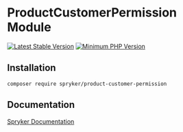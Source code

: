 # ProductCustomerPermission Module
[![Latest Stable Version](https://poser.pugx.org/spryker/product-customer-permission/v/stable.svg)](https://packagist.org/packages/spryker/product-customer-permission)
[![Minimum PHP Version](https://img.shields.io/badge/php-%3E%3D%208.3-8892BF.svg)](https://php.net/)

## Installation

```
composer require spryker/product-customer-permission
```

## Documentation

[Spryker Documentation](https://docs.spryker.com)

